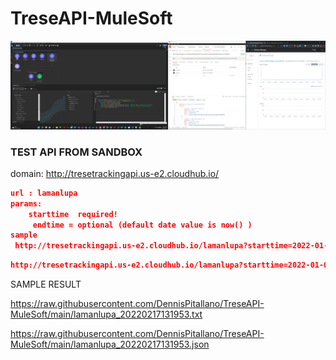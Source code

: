 # TreseAPI-MuleSoft



<img src="https://raw.githubusercontent.com/DennisPitallano/TreseAPI-MuleSoft/main/trese-api.png" />

### TEST API FROM SANDBOX

domain: http://tresetrackingapi.us-e2.cloudhub.io/

```json
url : lamanlupa
params: 
	starttime  required!
     endtime = optional (default date value is now() )
sample
 http://tresetrackingapi.us-e2.cloudhub.io/lamanlupa?starttime=2022-01-0100:00:00&amp;endtime=2022-01-0110:00:00 
```



[SAMPLE]: http://tresetrackingapi.us-e2.cloudhub.io/lamanlupa?starttime=2022-01-0100:00:00&amp;endtime=2022-01-0110:00:00

```json
http://tresetrackingapi.us-e2.cloudhub.io/lamanlupa?starttime=2022-01-01 00:00:00&endtime=2022-01-01 10:00:00
```



SAMPLE RESULT 

https://raw.githubusercontent.com/DennisPitallano/TreseAPI-MuleSoft/main/lamanlupa_20220217131953.txt

https://raw.githubusercontent.com/DennisPitallano/TreseAPI-MuleSoft/main/lamanlupa_20220217131953.json
